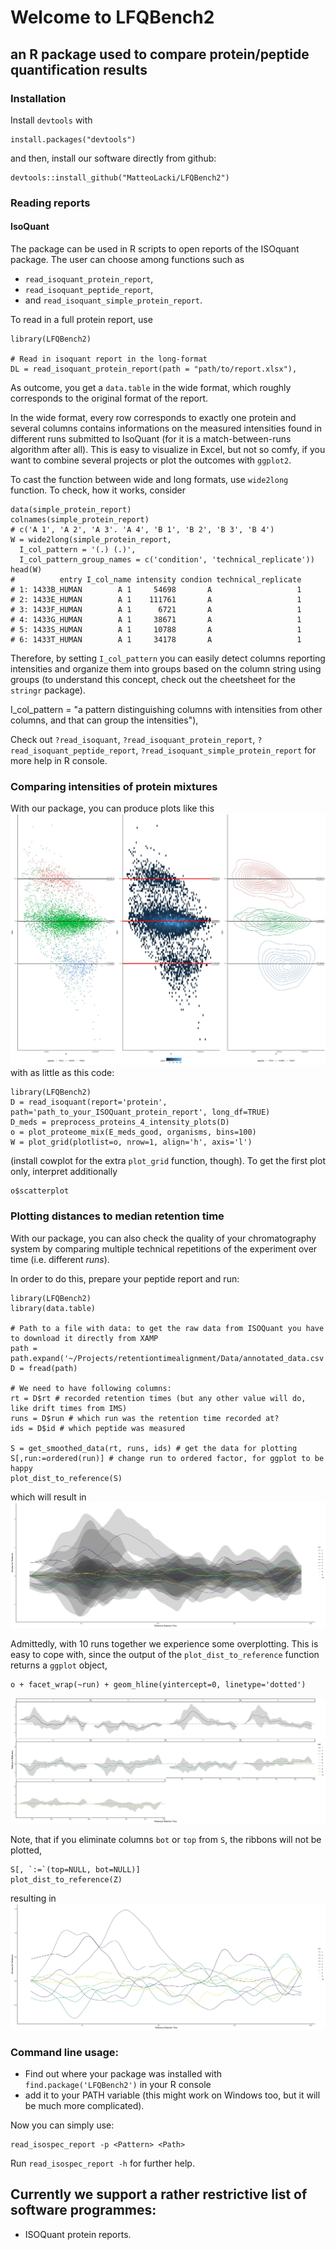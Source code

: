 # Welcome to LFQBench2
## an R package used to compare protein/peptide quantification results

### Installation
Install `devtools` with
```{r}
install.packages("devtools")
```
and then, install our software directly from github:
```{r}
devtools::install_github("MatteoLacki/LFQBench2")
```

### Reading reports
#### IsoQuant 
The package can be used in R scripts to open reports of the ISOquant package.
The user can choose among functions such as 
* `read_isoquant_protein_report`,
* `read_isoquant_peptide_report`, 
* and `read_isoquant_simple_protein_report`.

To read in a full protein report, use
```{r}
library(LFQBench2)

# Read in isoquant report in the long-format
DL = read_isoquant_protein_report(path = "path/to/report.xlsx"),
```
As outcome, you get a `data.table` in the wide format, which roughly corresponds 
to the original format of the report.

In the wide format, every row corresponds to exactly one protein and several columns contains informations on the measured intensities found in different runs submitted to IsoQuant (for it is a match-between-runs algorithm after all).
This is easy to visualize in Excel, but not so comfy, if you want to combine several projects or plot the outcomes with  `ggplot2`.

To cast the function between wide and long formats, use `wide2long` function.
To check, how it works, consider
```{R}
data(simple_protein_report)
colnames(simple_protein_report)
# c('A 1', 'A 2', 'A 3'. 'A 4', 'B 1', 'B 2', 'B 3', 'B 4')
W = wide2long(simple_protein_report,
  I_col_pattern = '(.) (.)',
  I_col_pattern_group_names = c('condition', 'technical_replicate'))
head(W)
#          entry I_col_name intensity condion technical_replicate
# 1: 1433B_HUMAN        A 1     54698       A                   1
# 2: 1433E_HUMAN        A 1    111761       A                   1
# 3: 1433F_HUMAN        A 1      6721       A                   1
# 4: 1433G_HUMAN        A 1     38671       A                   1
# 5: 1433S_HUMAN        A 1     10788       A                   1
# 6: 1433T_HUMAN        A 1     34178       A                   1
```
Therefore, by setting `I_col_pattern` you can easily detect columns reporting intensities and organize them into groups based on the column string using groups (to understand this concept, check out the cheetsheet for the `stringr` package).


I_col_pattern = "a pattern distinguishing columns with intensities from other columns, and that can group the intensities"),



Check out `?read_isoquant`, `?read_isoquant_protein_report`, `?read_isoquant_peptide_report`, `?read_isoquant_simple_protein_report` for more help in R console.


### Comparing intensities of protein mixtures

With our package, you can produce plots like this ![](https://github.com/MatteoLacki/LFQBench2/blob/master/picts/hye_2.jpg "Comparing Human-Yeast-Ecoli Proteomes")
with as little as this code:
```{R}
library(LFQBench2)
D = read_isoquant(report='protein', path='path_to_your_ISOQuant_protein_report', long_df=TRUE)
D_meds = preprocess_proteins_4_intensity_plots(D)
o = plot_proteome_mix(E_meds_good, organisms, bins=100)
W = plot_grid(plotlist=o, nrow=1, align='h', axis='l')
```
(install cowplot for the extra `plot_grid` function, though).
To get the first plot only, interpret additionally
```{R}
o$scatterplot
```

### Plotting distances to median retention time

With our package, you can also check the quality of your chromatography system by comparing multiple technical repetitions of the experiment over time (i.e. different *runs*).

In order to do this, prepare your peptide report and run:
```{R}
library(LFQBench2)
library(data.table)

# Path to a file with data: to get the raw data from ISOQuant you have to download it directly from XAMP
path = path.expand('~/Projects/retentiontimealignment/Data/annotated_data.csv')
D = fread(path)

# We need to have following columns:
rt = D$rt # recorded retention times (but any other value will do, like drift times from IMS)
runs = D$run # which run was the retention time recorded at?
ids = D$id # which peptide was measured

S = get_smoothed_data(rt, runs, ids) # get the data for plotting
S[,run:=ordered(run)] # change run to ordered factor, for ggplot to be happy
plot_dist_to_reference(S)
```

which will result in
![](https://github.com/MatteoLacki/LFQBench2/blob/master/picts/dist2meds_2.jpg "Distances to Median Retention Times")

Admittedly, with 10 runs together we experience some overplotting.
This is easy to cope with, since the output of the `plot_dist_to_reference` function
returns a `ggplot` object,
```{R}
o + facet_wrap(~run) + geom_hline(yintercept=0, linetype='dotted')
```
![](https://github.com/MatteoLacki/LFQBench2/blob/master/picts/dist2meds3_2.jpg "Distances to Median Retention Times")

Note, that if you eliminate columns `bot` or `top` from `S`, the ribbons will not be plotted,
```{R}
S[, `:=`(top=NULL, bot=NULL)]
plot_dist_to_reference(Z)
```
resulting in
![](https://github.com/MatteoLacki/LFQBench2/blob/master/picts/dist2meds2_2.jpg "Distances to Median Retention Times")


### Command line usage:
* Find out where your package was installed with `find.package('LFQBench2')` in your R console
* add it to your PATH variable (this might work on Windows too, but it will be much more complicated).

Now you can simply use:
```{bash}
read_isospec_report -p <Pattern> <Path>
```

Run `read_isospec_report -h` for further help.

## Currently we support a rather restrictive list of software programmes:
* ISOQuant protein reports.
